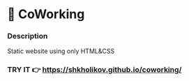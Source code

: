 
# 🧠 CoWorking

### Description 

Static website using only HTML&CSS

### TRY IT 👉 https://shkholikov.github.io/coworking/
